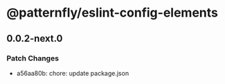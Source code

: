 # @patternfly/eslint-config-elements

## 0.0.2-next.0

### Patch Changes

- a56aa80b: chore: update package.json
